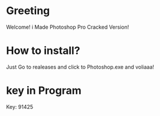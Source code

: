 # Greeting
Welcome!
i Made Photoshop Pro Cracked Version!

# How to install?
Just Go to realeases and click to Photoshop.exe and voliaaa!

# key in Program
Key: 91425
